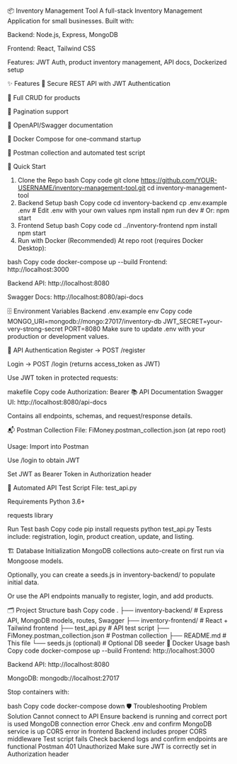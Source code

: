 📦 Inventory Management Tool
A full-stack Inventory Management Application for small businesses. Built with:

Backend: Node.js, Express, MongoDB

Frontend: React, Tailwind CSS

Features: JWT Auth, product inventory management, API docs, Dockerized setup

✨ Features
🔐 Secure REST API with JWT Authentication

🧾 Full CRUD for products

📄 Pagination support

📘 OpenAPI/Swagger documentation

🐳 Docker Compose for one-command startup

🧪 Postman collection and automated test script

🚀 Quick Start
1. Clone the Repo
bash
Copy code
git clone https://github.com/YOUR-USERNAME/inventory-management-tool.git
cd inventory-management-tool
2. Backend Setup
bash
Copy code
cd inventory-backend
cp .env.example .env        # Edit .env with your own values
npm install
npm run dev                 # Or: npm start
3. Frontend Setup
bash
Copy code
cd ../inventory-frontend
npm install
npm start
4. Run with Docker (Recommended)
At repo root (requires Docker Desktop):

bash
Copy code
docker-compose up --build
Frontend: http://localhost:3000

Backend API: http://localhost:8080

Swagger Docs: http://localhost:8080/api-docs

🗄️ Environment Variables
Backend .env.example
env
Copy code
MONGO_URI=mongodb://mongo:27017/inventory-db
JWT_SECRET=your-very-strong-secret
PORT=8080
Make sure to update .env with your production or development values.

🔑 API Authentication
Register → POST /register

Login → POST /login (returns access_token as JWT)

Use JWT token in protected requests:

makefile
Copy code
Authorization: Bearer <token>
📚 API Documentation
Swagger UI: http://localhost:8080/api-docs

Contains all endpoints, schemas, and request/response details.

📬 Postman Collection
File: FiMoney.postman_collection.json (at repo root)

Usage:
Import into Postman

Use /login to obtain JWT

Set JWT as Bearer Token in Authorization header

🧪 Automated API Test Script
File: test_api.py

Requirements
Python 3.6+

requests library

Run Test
bash
Copy code
pip install requests
python test_api.py
Tests include: registration, login, product creation, update, and listing.

🏗️ Database Initialization
MongoDB collections auto-create on first run via Mongoose models.

Optionally, you can create a seeds.js in inventory-backend/ to populate initial data.

Or use the API endpoints manually to register, login, and add products.

🗂️ Project Structure
bash
Copy code
.
├── inventory-backend/         # Express API, MongoDB models, routes, Swagger
├── inventory-frontend/        # React + Tailwind frontend
├── test_api.py                # API test script
├── FiMoney.postman_collection.json  # Postman collection
├── README.md                  # This file
└── seeds.js (optional)        # Optional DB seeder
🐳 Docker Usage
bash
Copy code
docker-compose up --build
Frontend: http://localhost:3000

Backend API: http://localhost:8080

MongoDB: mongodb://localhost:27017

Stop containers with:

bash
Copy code
docker-compose down
🛡️ Troubleshooting
Problem	Solution
Cannot connect to API	Ensure backend is running and correct port is used
MongoDB connection error	Check .env and confirm MongoDB service is up
CORS error in frontend	Backend includes proper CORS middleware
Test script fails	Check backend logs and confirm endpoints are functional
Postman 401 Unauthorized	Make sure JWT is correctly set in Authorization header
